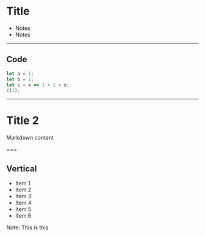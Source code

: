 # Title

* Notes
* Notes

---

## Code

```js [1-2|3|4]
let a = 1;
let b = 2;
let c = x => 1 + 2 + x;
c(3);
```

---

# Title 2

<!-- .slide: data-background="#ff0000" -->

Markdown content

===

## Vertical

- Item 1 <!-- .element: class="fragment" data-fragment-index="1" -->
- Item 2 <!-- .element: class="fragment fade-out" data-fragment-index="2" -->
- Item 3 <!-- .element: class="fragment highlight-red" data-fragment-index="2" -->
- Item 4 <!-- .element: class="fragment fade-in-then-out" data-fragment-index="2" -->
- Item 5 <!-- .element: class="fragment fade-up" data-fragment-index="2" -->
- Item 6 <!-- .element: class="fragment fade-down" data-fragment-index="2" -->

Note: This is this